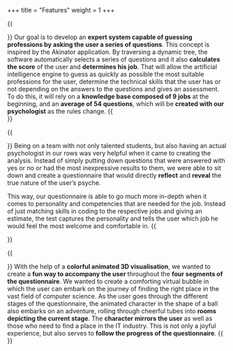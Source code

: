 +++
title = "Features"
weight = 1
+++

{{<section title="The artificial intelligence engine">}}
Our goal is to develop an **expert system capable of guessing professions by asking the user a series of questions**. This concept is inspired by the Akinator application. By traversing a dynamic tree, the software automatically selects a series of questions and it also **calculates the score** of the user and **determines his job**. That will allow the artificial intelligence engine to guess as quickly as possible the most suitable professions for the user, determine the technical skills that the user has or not depending on the answers to the questions and gives an assessment. To do this, it will rely on a **knowledge base composed of 9 jobs** at the beginning, and an **average of 54 questions**, which will be **created with our psychologist** as the rules change.
{{</section>}}

{{<section title="Psychologically approved">}}
Being on a team with not only talented students, but also having an actual psychologist in our rows was very helpful when it came to creating the analysis. Instead of simply putting down questions that were answered with yes or no or had the most inexpressive results to them, we were able to sit down and create a questionnaire that would directly **reflect** and **reveal** the true nature of the user’s psyche. 
 
This way, our questionnaire is able to go much more in-depth when it comes to personality and competencies that are needed for the job. Instead of just matching skills in coding to the respective jobs and giving an estimate, the test captures the personality and tells the user which job he would feel the most welcome and comfortable in. 
{{</section>}}

{{<section title="3D Visuals">}}
With the help of a **colorful animated 3D visualisation**, we wanted to create a **fun way to accompany the user** throughout the **four segments of the questionnaire**. We wanted to create a comforting virtual bubble in which the user can embark on the journey of finding the right place in the vast field of computer science. As the user goes through the different stages of the questionnaire, the animated character in the shape of a ball also embarks on an adventure, rolling through cheerful tubes into **rooms depicting the current stage**. The **character mirrors the user** as well as those who need to find a place in the IT industry. This is not only a joyful experience, but also serves to **follow the progress of the questionnaire**.
{{</section>}}